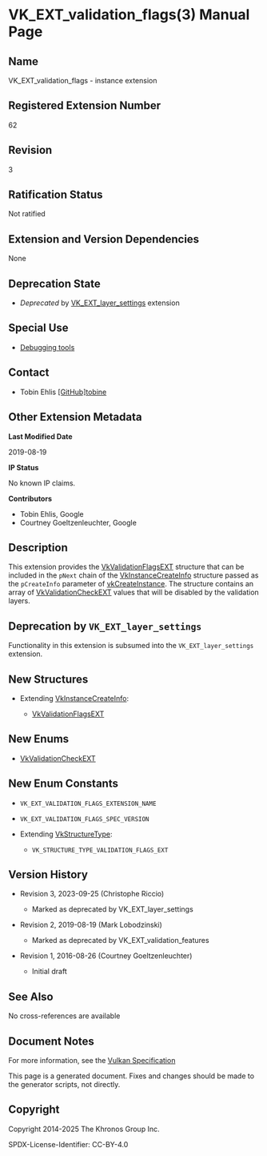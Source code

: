 # VK\_EXT\_validation\_flags(3) Manual Page

## Name

VK\_EXT\_validation\_flags - instance extension



## [](#_registered_extension_number)Registered Extension Number

62

## [](#_revision)Revision

3

## [](#_ratification_status)Ratification Status

Not ratified

## [](#_extension_and_version_dependencies)Extension and Version Dependencies

None

## [](#_deprecation_state)Deprecation State

- *Deprecated* by [VK\_EXT\_layer\_settings](https://registry.khronos.org/vulkan/specs/latest/man/html/VK_EXT_layer_settings.html) extension

## [](#_special_use)Special Use

- [Debugging tools](https://registry.khronos.org/vulkan/specs/latest/html/vkspec.html#extendingvulkan-compatibility-specialuse)

## [](#_contact)Contact

- Tobin Ehlis [\[GitHub\]tobine](https://github.com/KhronosGroup/Vulkan-Docs/issues/new?body=%5BVK_EXT_validation_flags%5D%20%40tobine%0A%2AHere%20describe%20the%20issue%20or%20question%20you%20have%20about%20the%20VK_EXT_validation_flags%20extension%2A)

## [](#_other_extension_metadata)Other Extension Metadata

**Last Modified Date**

2019-08-19

**IP Status**

No known IP claims.

**Contributors**

- Tobin Ehlis, Google
- Courtney Goeltzenleuchter, Google

## [](#_description)Description

This extension provides the [VkValidationFlagsEXT](https://registry.khronos.org/vulkan/specs/latest/man/html/VkValidationFlagsEXT.html) structure that can be included in the `pNext` chain of the [VkInstanceCreateInfo](https://registry.khronos.org/vulkan/specs/latest/man/html/VkInstanceCreateInfo.html) structure passed as the `pCreateInfo` parameter of [vkCreateInstance](https://registry.khronos.org/vulkan/specs/latest/man/html/vkCreateInstance.html). The structure contains an array of [VkValidationCheckEXT](https://registry.khronos.org/vulkan/specs/latest/man/html/VkValidationCheckEXT.html) values that will be disabled by the validation layers.

## [](#_deprecation_by_vk_ext_layer_settings)Deprecation by `VK_EXT_layer_settings`

Functionality in this extension is subsumed into the `VK_EXT_layer_settings` extension.

## [](#_new_structures)New Structures

- Extending [VkInstanceCreateInfo](https://registry.khronos.org/vulkan/specs/latest/man/html/VkInstanceCreateInfo.html):
  
  - [VkValidationFlagsEXT](https://registry.khronos.org/vulkan/specs/latest/man/html/VkValidationFlagsEXT.html)

## [](#_new_enums)New Enums

- [VkValidationCheckEXT](https://registry.khronos.org/vulkan/specs/latest/man/html/VkValidationCheckEXT.html)

## [](#_new_enum_constants)New Enum Constants

- `VK_EXT_VALIDATION_FLAGS_EXTENSION_NAME`
- `VK_EXT_VALIDATION_FLAGS_SPEC_VERSION`
- Extending [VkStructureType](https://registry.khronos.org/vulkan/specs/latest/man/html/VkStructureType.html):
  
  - `VK_STRUCTURE_TYPE_VALIDATION_FLAGS_EXT`

## [](#_version_history)Version History

- Revision 3, 2023-09-25 (Christophe Riccio)
  
  - Marked as deprecated by VK\_EXT\_layer\_settings
- Revision 2, 2019-08-19 (Mark Lobodzinski)
  
  - Marked as deprecated by VK\_EXT\_validation\_features
- Revision 1, 2016-08-26 (Courtney Goeltzenleuchter)
  
  - Initial draft

## [](#_see_also)See Also

No cross-references are available

## [](#_document_notes)Document Notes

For more information, see the [Vulkan Specification](https://registry.khronos.org/vulkan/specs/latest/html/vkspec.html#VK_EXT_validation_flags)

This page is a generated document. Fixes and changes should be made to the generator scripts, not directly.

## [](#_copyright)Copyright

Copyright 2014-2025 The Khronos Group Inc.

SPDX-License-Identifier: CC-BY-4.0